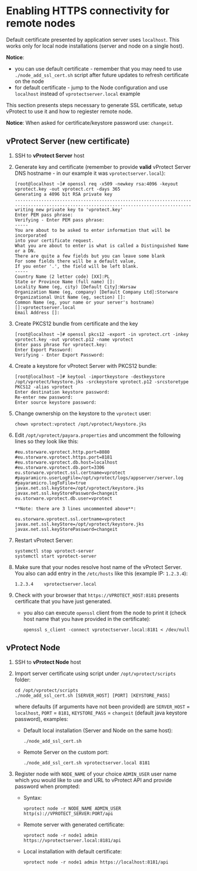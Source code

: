 # Enabling HTTPS connectivity for remote nodes

Default certificate presented by application server uses `localhost`. This works only for local node installations \(server and node on a single host\).

**Notice**:

* you can use default certificate - remember that you may need to use `./node_add_ssl_cert.sh` script after future updates to refresh certificate on the node
* for default certificate - jump to the Node configuration and use `localhost` instead of `vprotectserver.local` example

This section presents steps necessary to generate SSL certificate, setup vProtect to use it and how to regiester remote node.

**Notice**: When asked for certificate/keystore password use: `changeit`.

## vProtect Server \(new certificate\)

1. SSH to **vProtect Server** host
2. Generate key and certificate \(remember to provide **valid** vProtect Server DNS hostname - in our example it was `vprotectserver.local`\):

   ```text
   [root@localhost ~]# openssl req -x509 -newkey rsa:4096 -keyout vprotect.key -out vprotect.crt -days 365
   Generating a 4096 bit RSA private key
   ...............................................................................++
   .............................................................................................................................................................................................................................................................................................................................................++
   writing new private key to 'vprotect.key'
   Enter PEM pass phrase:
   Verifying - Enter PEM pass phrase:
   -----
   You are about to be asked to enter information that will be incorporated
   into your certificate request.
   What you are about to enter is what is called a Distinguished Name or a DN.
   There are quite a few fields but you can leave some blank
   For some fields there will be a default value,
   If you enter '.', the field will be left blank.
   -----
   Country Name (2 letter code) [XX]:PL
   State or Province Name (full name) []:
   Locality Name (eg, city) [Default City]:Warsaw
   Organization Name (eg, company) [Default Company Ltd]:Storware
   Organizational Unit Name (eg, section) []:
   Common Name (eg, your name or your server's hostname) []:vprotectserver.local
   Email Address []:
   ```

3. Create PKCS12 bundle from certificate and the key

   ```text
   [root@localhost ~]# openssl pkcs12 -export -in vprotect.crt -inkey vprotect.key -out vprotect.p12 -name vprotect
   Enter pass phrase for vprotect.key:
   Enter Export Password:
   Verifying - Enter Export Password:
   ```

4. Create a keystore for vProtect Server with PKCS12 bundle:

   ```text
   [root@localhost ~]# keytool -importkeystore -destkeystore /opt/vprotect/keystore.jks -srckeystore vprotect.p12 -srcstoretype PKCS12 -alias vprotect
   Enter destination keystore password:  
   Re-enter new password: 
   Enter source keystore password:
   ```

5. Change ownership on the keystore to the `vprotect` user:

   ```text
   chown vprotect:vprotect /opt/vprotect/keystore.jks
   ```

6. Edit `/opt/vprotect/payara.properties` and uncomment the following lines so they look like this:

   ```text
   #eu.storware.vprotect.http.port=8080
   #eu.storware.vprotect.https.port=8181
   #eu.storware.vprotect.db.host=localhost
   #eu.storware.vprotect.db.port=3306
   eu.storware.vprotect.ssl.certname=vprotect
   #payaramicro.userLogFile=/opt/vprotect/logs/appserver/server.log
   #payaramicro.logToFile=true
   javax.net.ssl.keyStore=/opt/vprotect/keystore.jks
   javax.net.ssl.keyStorePassword=changeit
   eu.storware.vprotect.db.user=vprotect
   ```

   ```text
   **Note: there are 3 lines uncommented above**:
   ```

   ```text
   eu.storware.vprotect.ssl.certname=vprotect
   javax.net.ssl.keyStore=/opt/vprotect/keystore.jks
   javax.net.ssl.keyStorePassword=changeit
   ```

7. Restart vProtect Server:

   ```text
   systemctl stop vprotect-server
   systemctl start vprotect-server
   ```

8. Make sure that your nodes resolve host name of the vProtect Server. You also can add entry in the `/etc/hosts` like this \(example IP: `1.2.3.4`\):

   ```text
   1.2.3.4    vprotectserver.local
   ```

9. Check with your browser that `https://VPROTECT_HOST:8181` presents certificate that you have just generated.
   * you also can execute `openssl` client from the node to print it \(check host name that you have provided in the certificate\):

     ```text
     openssl s_client -connect vprotectserver.local:8181 < /dev/null
     ```

## vProtect Node

1. SSH to **vProtect Node** host
2. Import server certificate using script under `/opt/vprotect/scripts` folder:

   ```text
   cd /opt/vprotect/scripts
   ./node_add_ssl_cert.sh [SERVER_HOST] [PORT] [KEYSTORE_PASS]
   ```

   where defaults \(if arguments have not been provided\) are `SERVER_HOST` = `localhost`, `PORT` = `8181`, `KEYSTORE_PASS` = `changeit` \(default java keystore password\), examples:

   * Default local installation \(Server and Node on the same host\):

     ```text
     ./node_add_ssl_cert.sh
     ```

   * Remote Server on the custom port:

     ```text
     ./node_add_ssl_cert.sh vprotectserver.local 8181
     ```

3. Register node with `NODE_NAME` of your choice `ADMIN_USER` user name which you would like to use and URL to vProtect API and provide password when prompted:
   * Syntax:

     ```text
     vprotect node -r NODE_NAME ADMIN_USER http(s)://VPROTECT_SERVER:PORT/api
     ```

   * Remote server with generated certificate:

     ```text
     vprotect node -r node1 admin https://vprotectserver.local:8181/api
     ```

   * Local installation with default certificate:

     ```text
     vprotect node -r node1 admin https://localhost:8181/api
     ```

